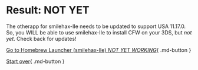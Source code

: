 # Result: NOT YET

The otherapp for smilehax-IIe needs to be updated to support USA 11.17.0. So, you WILL be able to use smilehax-IIe to install CFW on your 3DS, but *not yet*. Check back for updates!

[Go to Homebrew Launcher (smilehax-IIe) *NOT YET WORKING*](https://wiki.hacks.guide/wiki/3DS:Alternate_Exploits/Homebrew_Launcher_(smilehax-IIe)){ .md-button } 

[Start over](/seventeen){ .md-button }

